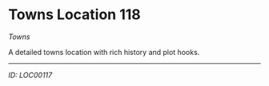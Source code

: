 # Towns Location 118

*Towns*

A detailed towns location with rich history and plot hooks.

---
*ID: LOC00117*